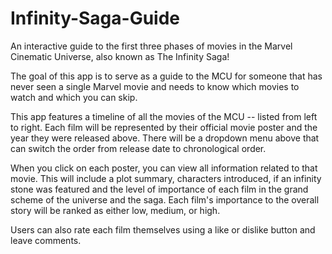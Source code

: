 # Infinity-Saga-Guide
An interactive guide to the first three phases of movies in the Marvel Cinematic Universe, also known as The Infinity Saga!

The goal of this app is to serve as a guide to the MCU for someone that has never seen a single Marvel movie and needs to know which movies to watch and which you can skip.

This app features a timeline of all the movies of the MCU -- listed from left to right. Each film will be represented by their official movie poster and the year they were released above. There will be a dropdown menu above that can switch the order from release date to chronological order.

When you click on each poster, you can view all information related to that movie. This will include a plot summary, characters introduced, if an infinity stone was featured and the level of importance of each film in the grand scheme of the universe and the saga. Each film's importance to the overall story will be ranked as either low, medium, or high.

Users can also rate each film themselves using a like or dislike button and leave comments.
